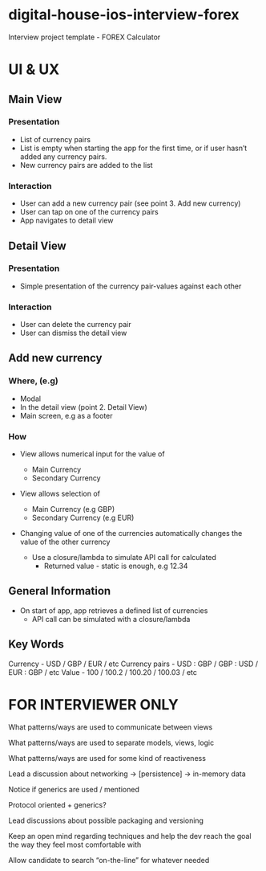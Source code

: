 # digital-house-ios-interview-forex
Interview project template - FOREX Calculator

# UI & UX

## Main View
### Presentation
- List of currency pairs
- List is empty when starting the app for the first time, or if user hasn’t added any currency pairs.
- New currency pairs are added to the list

### Interaction
- User can add a new currency pair (see point 3. Add new currency)
- User can tap on one of the currency pairs 
- App navigates to detail view

## Detail View
### Presentation
- Simple presentation of the currency pair-values against each other

### Interaction
- User can delete the currency pair
- User can dismiss the detail view

## Add new currency
### Where, (e.g)
- Modal
- In the detail view (point 2. Detail View)
- Main screen, e.g as a footer

### How
- View allows numerical input for the value of
  - Main Currency
  - Secondary Currency

- View allows selection of 
  - Main Currency (e.g GBP)
  - Secondary Currency (e.g EUR)

- Changing value of one of the currencies automatically changes the value of the other currency
  - Use a closure/lambda to simulate API call for calculated  
    - Returned value - static is enough, e.g 12.34

## General Information
- On start of app, app retrieves a defined list of currencies
  - API call can be simulated with a closure/lambda

## Key Words
Currency - USD / GBP / EUR / etc
Currency pairs - USD : GBP / GBP : USD / EUR : GBP / etc
Value - 100 / 100.2 / 100.20 / 100.03 / etc 

# FOR INTERVIEWER ONLY

What patterns/ways are used to communicate between views

What patterns/ways are used to separate models, views, logic

What patterns/ways are used for some kind of reactiveness 

Lead a discussion about networking → [persistence] → in-memory data

Notice if generics are used / mentioned

Protocol oriented + generics?

Lead discussions about possible packaging and versioning

Keep an open mind regarding techniques and help the dev reach the goal the way they feel most comfortable with

Allow candidate to search “on-the-line” for whatever needed
